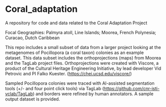 # Coral_adaptation
A repository for code and data related to the Coral Adaptation Project 

Focal Geographies: Palmyra atoll, Line Islands; Moorea, French Polynesia; Curacao, Dutch Caribbean 

This repo includes a small subset of data from a larger project looking at the metagenomes of Pocillopora (a coral taxon) colonies as an example dataset. This data subset includes the orthoprojections (maps) from Moorea and the TagLab project files. Orthoprojections were created with Viscore, a product of the Cultural Heritage Engineering Initiative, by lead developer Vid Petrovic and PI Falko Kuester. (https://chei.ucsd.edu/viscore/) 

Sampled Pocillopora colonies were traced with AI-assisted segmentation tools (+/- and four point click tools) via TagLab (https://github.com/cnr-isti-vclab/TagLab) and borders were refined by human annotators. A sample output dataset is provided. 
